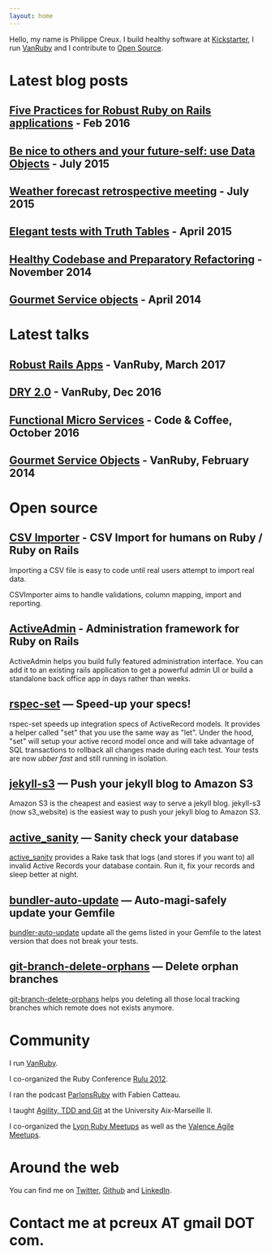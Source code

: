 ```yaml
---
layout: home
---
```


Hello, my name is Philippe Creux.
I build healthy software at [Kickstarter](https://www.kickstarter.com), I run [VanRuby](http://vanruby.org) and I contribute to [Open Source](http://github.com/pcreux).


# Latest blog posts

## [Five Practices for Robust Ruby on Rails applications](http://brewhouse.io/2016/02/26/five-practices-for-robust-ruby-on-rails-applications.html) - Feb 2016

## [Be nice to others and your future-self: use Data Objects](http://brewhouse.io/2015/07/31/be-nice-to-others-and-your-future-self-use-data-objects.html) - July 2015

## [Weather forecast retrospective meeting](http://brewhouse.io/blog/2015/07/07/weather-forecast-retrospective-meeting.html) - July 2015

## [Elegant tests with Truth Tables](http://brewhouse.io/blog/2015/04/13/elegant-tests-with-truth-tables.html) - April 2015

## [Healthy Codebase and Preparatory Refactoring](http://brewhouse.io/blog/2014/11/10/healthy-codebase-and-preparatory-refactoring.html) - November 2014

## [Gourmet Service objects](http://brewhouse.io/blog/2014/04/30/gourmet-service-objects.html) - April 2014

# Latest talks

## [Robust Rails Apps](https://gist.github.com/pcreux/5700f5295bb14f33db82242296eae029) - VanRuby, March 2017

## [DRY 2.0](https://speakerdeck.com/pcreux/dry-2-dot-0) - VanRuby, Dec 2016

## [Functional Micro Services](https://speakerdeck.com/pcreux/functional-micro-services) - Code & Coffee, October 2016

## [Gourmet Service Objects](https://gist.github.com/pcreux/9277929) - VanRuby, February 2014

# Open source

## [CSV Importer](https://github.com/pcreux/csv-importer) - CSV Import for humans on Ruby / Ruby on Rails

Importing a CSV file is easy to code until real users attempt to import real data.

CSVImporter aims to handle validations, column mapping, import and reporting.

## [ActiveAdmin](http://activeadmin.info) - Administration framework for Ruby on Rails

ActiveAdmin helps you build fully featured administration interface.
You can add it to an existing rails application to get a powerful admin UI or build a standalone back office app in days rather than weeks.

## [rspec-set](https://github.com/pcreux/rspec-set) — Speed-up your specs!

rspec-set speeds up integration specs of ActiveRecord models.
It provides a helper called "set" that you use the same
way as "let".
Under the hood, "set" will setup your active record model once and will
take advantage of SQL transactions to rollback all changes made during
each test. Your tests are now _ubber fast_ and still running in isolation.

## [jekyll-s3](https://github.com/laurilehmijoki/s3_website) — Push your jekyll blog to Amazon S3

Amazon S3 is the cheapest and easiest way to serve a jekyll blog. jekyll-s3 (now s3_website) is the easiest way to push your jekyll blog to Amazon S3.

## [active_sanity](https://github.com/versapay/active_sanity) — Sanity check your database

[active_sanity](https://github.com/versapay/active_sanity) provides a Rake task that logs (and stores if you want to)
all invalid Active Records your database contain. Run it, fix your records and
sleep better at night.

## [bundler-auto-update](https://github.com/versapay/bundler-auto-update) — Auto-magi-safely update your Gemfile

[bundler-auto-update](https://github.com/pcreux/bundler-auto-update) update all the gems listed in your Gemfile to
the latest version that does not break your tests.

## [git-branch-delete-orphans](https://github.com/pcreux/git-branch-delete-orphans) — Delete orphan branches

[git-branch-delete-orphans](https://github.com/pcreux/git-branch-delete-orphans) helps you deleting all those local tracking branches which remote does not exists anymore.

# Community

I run [VanRuby](http://vanruby.org).

I co-organized the Ruby Conference [Rulu 2012](http://2012.rulu.eu).

I ran the podcast [ParlonsRuby](http://parlonsruby.com) with Fabien Catteau.

I taught [Agility, TDD and Git](https://speakerdeck.com/search?q=Philippe+Creux+IUT) at the University Aix-Marseille II.

I co-organized the [Lyon Ruby Meetups](http://lyonrb.fr) as well as the
[Valence Agile Meetups](http://groupspaces.com/CARAValence).

# Around the web

You can find me on [Twitter](http://twitter.com/pcreux), [Github](http://github.com/pcreux) and [LinkedIn](http://linkedin.com/in/pcreux).

# Contact me at pcreux AT gmail DOT com.


